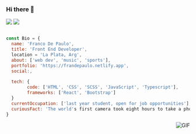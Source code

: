 ### Hi there 👋

[<img src="https://img.shields.io/badge/linkedin-%230077B5.svg?&style=for-the-badge&logo=linkedin&logoColor=white">](https://www.linkedin.com/in/franco-de-paulo-13509b186/)
[<img src="https://img.shields.io/badge/Portfolio-%23000000.svg?&style=for-the-badge">](https://frandepaulo.netlify.app/)
</br>
<!--
**frandepe/frandepe** is a ✨ _special_ ✨ repository because its `README.md` (this file) appears on your GitHub profile.
-->

```js

const Bio = {
  name: 'Franco De Paulo',
  title: 'Front End Developer',
  location = 'La Plata, Arg',
  about: ['web dev', 'music', 'sports'],
  portfolio: 'https://frandepaulo.netlify.app',
  social:,
  
  tech: {
        code: ['HTML', 'CSS', 'SCSS', 'JavaScript', 'Typescript'],
        frameworks: ['React', 'Bootstrap']
  }
  currentOccupation: ['last year student, open for job opportunities'],
  curiousFact: 'The world's first camera took eight hours to take a photo'
}

```
<img align="right" alt="GIF" src="https://media.giphy.com/media/MC6eSuC3yypCU/giphy.gif" />



